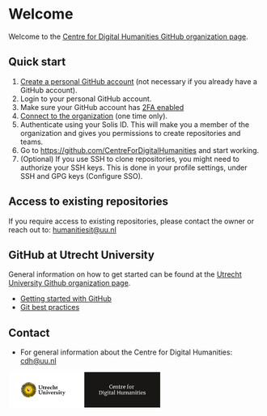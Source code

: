 # Welcome

Welcome to the [Centre for Digital Humanities GitHub organization page](https://github.com/CentreForDigitalHumanities/).

## Quick start
1. [Create a personal GitHub account](https://github.com/join) (not necessary if you already have a GitHub account).
2. Login to your personal GitHub account.
3. Make sure your GitHub account has [2FA enabled](https://docs.github.com/en/authentication/securing-your-account-with-two-factor-authentication-2fa)
4. [Connect to the organization](https://github.com/orgs/CentreForDigitalHumanities/sso) (one time only).
5. Authenticate using your Solis ID. This will make you a member of the organization and gives you permissions to create repositories and teams.
6. Go to https://github.com/CentreForDigitalHumanities and start working.
7. (Optional) If you use SSH to clone repositories, you might need to authorize your SSH keys. This is done in your profile settings, under SSH and GPG keys (Configure SSO). 

## Access to existing repositories
If you require access to existing repositories, please contact the owner or reach out to: [humanitiesit@uu.nl](mailto:humanitiesit@uu.nl)

## GitHub at Utrecht University
General information on how to get started can be found at the [Utrecht University Github organization page](https://github.com/UtrechtUniversity).
- [Getting started with GitHub](https://github.com/UtrechtUniversity/getting-started)
- [Git best practices](https://github.com/UtrechtUniversity/best-practices)

## Contact
- For general information about the Centre for Digital Humanities: [cdh@uu.nl](mailto:cdh@uu.nl)

<img src="https://github.com/CentreForDigitalHumanities/Education/blob/main/img/UU-CDH_logo_EN_def_UU_CDH_logo_EN_yellowwhite.jpg" width="300">
